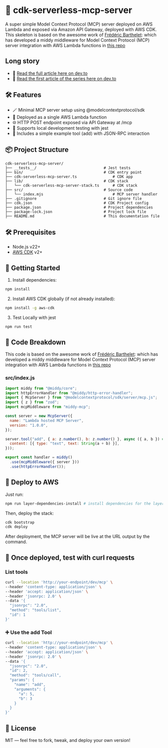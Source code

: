 # 🧠 cdk-serverless-mcp-server
A super simple Model Context Protocol (MCP) server deployed on AWS Lambda and exposed via Amazon API Gateway, deployed with AWS CDK.
This skeleton is based on the awesome work of [Frédéric Barthelet](https://github.com/fredericbarthelet): which has developed a middy middleware for Model Context Protocol (MCP) server integration with AWS Lambda functions in [this repo](https://github.com/fredericbarthelet/middy-mcp)

## Long story
- 📖 [Read the full article here on dev.to](https://dev.to/aws-builders/from-serverless-framework-to-aws-cdk-rebuilding-our-minimal-serverless-mcp-server-1232)
- 📖 [Read the first article of the series here on dev.to](https://dev.to/aws-builders/deploy-a-minimal-mcp-server-on-aws-lambda-with-serverless-framework-3e42)


## 🛠 Features
- 🪄 Minimal MCP server setup using @modelcontextprotocol/sdk
- 🚀 Deployed as a single AWS Lambda function
- 🌐 HTTP POST endpoint exposed via API Gateway at /mcp
- 🔄 Supports local development testing with jest
- 🧪 Includes a simple example tool (add) with JSON-RPC interaction

## 📦 Project Structure
```
cdk-serverless-mcp-server/
├── __tests__/                              # Jest tests
├── bin/                                    # CDK entry point
├── cdk-serverless-mcp-server.ts                # CDK app
├── lib/                                    # CDK stack
│   └── cdk-serverless-mcp-server-stack.ts      # CDK stack
├── src/                                    # Source code
│   └── index.mjs                               # MCP server handler
├── .gitignore                              # Git ignore file
├── cdk.json                                # CDK Project config
├── package.json                            # Project dependencies
├── package-lock.json                       # Project lock file
├── README.md                               # This documentation file
```

## 🛠 Prerequisites
- Node.js v22+
- [AWS CDK](https://docs.aws.amazon.com/cdk/latest/guide/work-with-cdk-typescript.html) v2+

## 🚀 Getting Started

1. Install dependencies:
```bash
npm install
```

2. Install AWS CDK globally (if not already installed):
```bash
npm install -g aws-cdk
```

3. Test Locally with jest
```bash
npm run test
```

## 🧬 Code Breakdown
This code is based on the awesome work of [Frédéric Barthelet](https://github.com/fredericbarthelet): which has developed a middy middleware for Model Context Protocol (MCP) server integration with AWS Lambda functions in [this repo](https://github.com/fredericbarthelet/middy-mcp)

### src/index.js
```javascript
import middy from "@middy/core";
import httpErrorHandler from "@middy/http-error-handler";
import { McpServer } from "@modelcontextprotocol/sdk/server/mcp.js";
import { z } from "zod";
import mcpMiddleware from "middy-mcp";

const server = new McpServer({
  name: "Lambda hosted MCP Server",
  version: "1.0.0",
});

server.tool("add", { a: z.number(), b: z.number() }, async ({ a, b }) => ({
  content: [{ type: "text", text: String(a + b) }],
}));

export const handler = middy()
  .use(mcpMiddleware({ server }))
  .use(httpErrorHandler());
```

## 📡 Deploy to AWS

Just run:

```bash
npm run layer-dependencies-install # install dependencies for the layer
```

Then, deploy the stack:
```bash
cdk bootstrap
cdk deploy
```
After deployment, the MCP server will be live at the URL output by the command.

## 🧪 Once deployed, test with curl requests

### List tools
```bash
curl --location 'http://your-endpoint/dev/mcp' \
--header 'content-type: application/json' \
--header 'accept: application/json' \
--header 'jsonrpc: 2.0' \
--data '{
  "jsonrpc": "2.0",
  "method": "tools/list",
  "id": 1
}'
```

### ➕ Use the add Tool
```bash
curl --location 'http://your-endpoint/dev/mcp' \
--header 'content-type: application/json' \
--header 'accept: application/json' \
--header 'jsonrpc: 2.0' \
--data '{
  "jsonrpc": "2.0",
  "id": 2,
  "method": "tools/call",
  "params": {
    "name": "add",
    "arguments": {
      "a": 5,
      "b": 3
    }
  }
}'
```

## 📘 License
MIT — feel free to fork, tweak, and deploy your own version!

